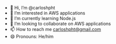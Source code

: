 - 👋 Hi, I’m @carloshpht
- 👀 I’m interested in AWS applications
- 🌱 I’m currently learning Node.js
- 💞️ I’m looking to collaborate on AWS applications
- 📫 How to reach me carloshpht@gmail.com
- 😄 Pronouns: He/him


<!---
carloshpht/carloshpht is a ✨ special ✨ repository because its `README.md` (this file) appears on your GitHub profile.
You can click the Preview link to take a look at your changes.
--->
